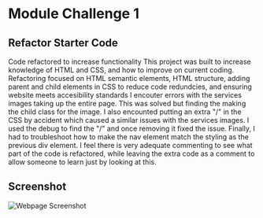# Module Challenge 1

## Refactor Starter Code
Code refactored to increase functionality
This project was built to increase knowledge of HTML and CSS, and how to improve on current coding.
Refactoring focused on HTML semantic elements, HTML structure, adding parent and child elements in CSS to reduce code redundcies, and ensuring website meets accesibility standards
I encouter errors with the services images taking up the entire page. This was solved but finding the making the child class for the image. 
I also encounted putting an extra "/" in the CSS by accident which caused a similar issues with the services images. I used the debug to find the "/" and once removing it fixed the issue.
Finally, I had to troubleshoot how to make the nav element match the styling as the previous div element. 
I feel there is very adequate commenting to see what part of the code is refactored, while leaving the extra code as a comment to allow someone to learn just by looking at this. 

## Screenshot

![Webpage Screenshot](assets/images/HoriseonModule1Challenge.png)







